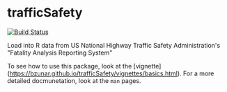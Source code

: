 # trafficSafety

[![Build Status](https://travis-ci.org/bzunar/trafficSafety.svg?branch=master)](https://travis-ci.org/bzunar/trafficSafety)

Load into R data from US National Highway Traffic Safety Administration's "Fatality Analysis Reporting System"

To see how to use this package, look at the [vignette] (https://bzunar.github.io/trafficSafety/vignettes/basics.html).
For a more detailed docmunetation, look at the `man` pages.
